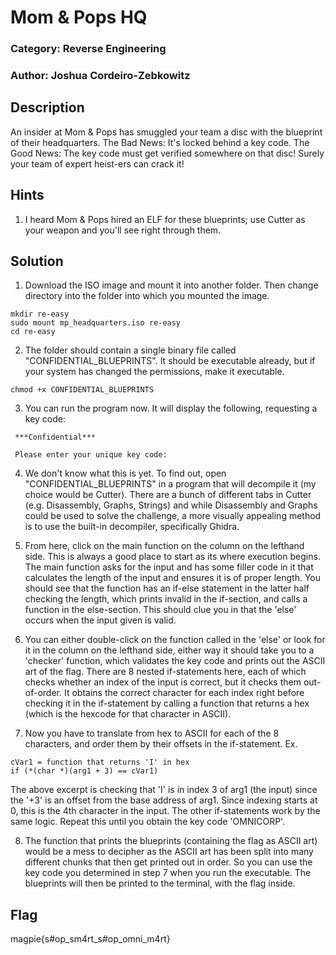 # Mom & Pops HQ

### Category: Reverse Engineering
### Author: Joshua Cordeiro-Zebkowitz

## Description
An insider at Mom & Pops has smuggled your team a disc with the blueprint of their headquarters.
The Bad News: It's locked behind a key code.
The Good News: The key code must get verified somewhere on that disc! Surely your team of expert heist-ers can crack it!

## Hints
1. I heard Mom & Pops hired an ELF for these blueprints; use Cutter as your weapon and you'll see right through them.

## Solution

1. Download the ISO image and mount it into another folder. Then change directory into the folder into which you mounted the image.
```
mkdir re-easy
sudo mount mp_headquarters.iso re-easy
cd re-easy
```
2. The folder should contain a single binary file called "CONFIDENTIAL_BLUEPRINTS". It should be executable already, but if your system has changed the permissions, make it executable.
```
chmod +x CONFIDENTIAL_BLUEPRINTS
```
3. You can run the program now. It will display the following, requesting a key code:
```
 ***Confidential***

 Please enter your unique key code:
```
4. We don't know what this is yet. To find out, open "CONFIDENTIAL_BLUEPRINTS" in a program that will decompile it (my choice would be Cutter). There are a bunch of different tabs in Cutter (e.g. Disassembly, Graphs, Strings) and while Disassembly and Graphs could be used to solve the challenge, a more visually appealing method is to use the built-in decompiler, specifically Ghidra.

5. From here, click on the main function on the column on the lefthand side. This is always a good place to start as its where execution begins. The main function asks for the input and has some filler code in it that calculates the length of the input and ensures it is of proper length. You should see that the function has an if-else statement in the latter half checking the length, which prints invalid in the if-section, and calls a function in the else-section. This should clue you in that the 'else' occurs when the input given is valid.

6. You can either double-click on the function called in the 'else' or look for it in the column on the lefthand side, either way it should take you to a 'checker' function, which validates the key code and prints out the ASCII art of the flag.
There are 8 nested if-statements here, each of which checks whether an index of the input is correct, but it checks them out-of-order. It obtains the correct character for each index right before checking it in the if-statement by calling a function that returns a hex (which is the hexcode for that character in ASCII).

7. Now you have to translate from hex to ASCII for each of the 8 characters, and order them by their offsets in the if-statement.
Ex.
```
cVar1 = function that returns 'I' in hex
if (*(char *)(arg1 + 3) == cVar1)
```
The above excerpt is checking that 'I' is in index 3 of arg1 (the input) since the '+3' is an offset from the base address of arg1. Since indexing starts at 0, this is the 4th character in the input. The other if-statements work by the same logic. Repeat this until you obtain the key code 'OMNICORP'.

8. The function that prints the blueprints (containing the flag as ASCII art) would be a mess to decipher as the ASCII art has been split into many different chunks that then get printed out in order. So you can use the key code you determined in step 7 when you run the executable. The blueprints will then be printed to the terminal, with the flag inside.

## Flag
magpie{s#op_sm4rt_s#op_omni_m4rt}
